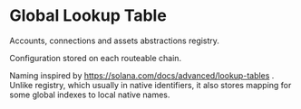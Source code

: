 # Global Lookup Table

Accounts, connections and assets abstractions registry.

Configuration stored on each routeable chain.


Naming inspired by https://solana.com/docs/advanced/lookup-tables .  Unlike registry, which usually in native identifiers, it also stores mapping for some global indexes to local native names.